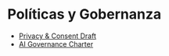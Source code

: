 # Políticas y Gobernanza

- [Privacy & Consent Draft](privacy-policy-draft.md)
- [AI Governance Charter](governance-ia-charter.md)

